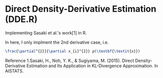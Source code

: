# Direct Density-Derivative Estimation (DDE.R)
Implementing Sasaki et al.'s work[1] in R.

In here, I only implment the 2nd derivative case, i.e.

```tex
\frac{\partial^{2}}{\partial x_{i}^{2}} p(\textbf{\textit{x}})
```


Reference
 1.Sasaki, H., Noh, Y. K., & Sugiyama, M. (2015). Direct Density-Derivative Estimation and Its Application in KL-Divergence Approximation. In AISTATS.
